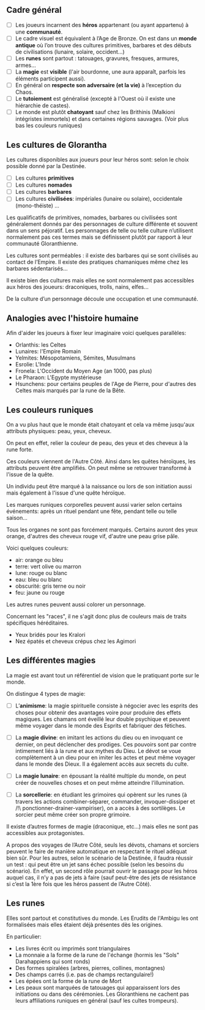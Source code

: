 
## Cadre général 

- [ ] Les joueurs incarnent des **héros** appartenant (ou ayant appartenu) à une **communauté**.
- [ ] Le cadre visuel est équivalent à l’Age de Bronze. On est dans un **monde antique** où l’on trouve des cultures primitives, barbares et des débuts de civilisations (lunaire, solaire, occident…)
- [ ] Les **runes** sont partout : tatouages, gravures, fresques, armures, armes…
- [ ] La **magie** est **visible** (l'air bourdonne, une aura apparaît, parfois les éléments participent aussi).
- [ ] En général on **respecte son adversaire (et la vie)** à l’exception du Chaos. 
- [ ] Le **tutoiement** est généralisé (excepté à l'Ouest où il existe une hiérarchie de castes).
- [ ] Le monde est plutôt **chatoyant** sauf chez les Brithinis (Malkioni intégristes immortels) et dans certaines régions sauvages. (Voir plus bas les couleurs runiques)

## Les cultures de Glorantha

Les cultures disponibles aux joueurs pour leur héros sont: selon le choix possible donné par la Destinée.

- [ ] Les cultures **primitives** 
- [ ] Les cultures **nomades**
- [ ] Les cultures **barbares**
- [ ] Les cultures **civilisées**: impériales (lunaire ou solaire), occidentale (mono-théiste)
 ...

Les qualificatifs de primitives, nomades, barbares ou civilisées sont généralement donnés par des personnages de culture différente et souvent dans un sens péjoratif. Les personnages de telle ou telle culture n’utilisent normalement pas ces termes mais se définissent plutôt par rapport à leur communauté Gloranthienne. 

Les cultures sont perméables : il existe des barbares qui se sont civilisés au contact de l’Empire. Il existe des pratiques chamaniques même chez les barbares sédentarisés… 

Il existe bien des cultures mais elles ne sont normalement pas accessibles aux héros des joueurs: draconiques, trolls, nains, elfes…

De la culture d’un personnage découle une occupation et une communauté. 

## Analogies avec l'histoire humaine

Afin d'aider les joueurs à fixer leur imaginaire voici quelques parallèles: 

* Orlanthis: les Celtes
* Lunaires: l'Empire Romain 
* Yelmites: Mésopotamiens, Sémites, Musulmans
* Esrolie: L'Inde
* Fronela: L'Occident du Moyen Age (an 1000, pas plus)
* Le Pharaon: L'Egypte mystérieuse 
* Hsunchens: pour certains peuples de l'Age de Pierre, pour d'autres des Celtes mais marqués par la rune de la Bête.

## Les couleurs runiques

On a vu plus haut que le monde était chatoyant et cela va même jusqu'aux attributs physiques: peau, yeux, cheveux. 

On peut en effet, relier la couleur de peau, des yeux et des cheveux à la rune forte.  

Ces couleurs viennent de l'Autre Côté. Ainsi dans les quêtes héroïques, les attributs peuvent être amplifiés. On peut même se retrouver transformé à l'issue de la quête. 

Un individu peut être marqué à la naissance ou lors de son initiation aussi mais également à l'issue d'une quête héroïque. 

Les marques runiques corporelles peuvent aussi varier selon certains événements: après un rituel pendant une fête, pendant telle ou telle saison...  

Tous les organes ne sont pas forcément marqués. Certains auront des yeux orange, d'autres des cheveux rouge vif, d'autre une peau grise pâle. 

Voici quelques couleurs:  

* air: orange ou bleu 
* terre: vert olive ou marron  
* lune: rouge ou blanc  
* eau: bleu ou blanc 
* obscurité: gris terne ou noir  
* feu: jaune ou rouge

Les autres runes peuvent aussi colorer un personnage. 

Concernant les "races", il ne s'agit donc plus de couleurs mais de traits spécifiques héréditaires.  
* Yeux bridés pour les Kralori 
* Nez épatés et cheveux crépus chez les Agimori  

## Les différentes magies

La magie est avant tout un référentiel de vision que le pratiquant porte sur le monde. 

On distingue 4 types de magie: 

- [ ] L’**animisme**: la magie spirituelle consiste à négocier avec les esprits des choses pour obtenir des avantages voire pour produire des effets magiques. Les chamans ont éveillé leur double psychique et peuvent même voyager dans le monde des Esprits et fabriquer des fétiches. 

- [ ] La **magie divine**: en imitant les actions du dieu ou en invoquant ce dernier, on peut déclencher des prodiges. Ces pouvoirs sont par contre intimement liés à la rune et aux mythes du Dieu. Le dévot se voue complètement à un dieu pour en imiter les actes et peut même voyager dans le monde des Dieux. Il a également accès aux secrets du culte. 

- [ ] La **magie lunaire**: en épousant la réalité multiple du monde, on peut créer de nouvelles choses et on peut même atteindre l’illumination.

- [ ] La **sorcellerie**: en étudiant les grimoires qui opèrent sur les runes (à travers les actions combiner-séparer, commander, invoquer-dissiper et /!\ ponctionner-drainer-vampiriser), on a accès à des sortilèges. Le sorcier peut même créer son propre grimoire.

Il existe d’autres formes de magie (draconique, etc…) mais elles ne sont pas accessibles aux protagonistes.   

A propos des voyages de l’Autre Côté, seuls les dévots, chamans et sorciers peuvent le faire de manière automatique en respectant le rituel adéquat bien sûr. Pour les autres, selon le scénario de la Destinée, il faudra réussir un test : qui peut être un jet sans échec possible (selon les besoins du scénario). En effet, un second rôle pourrait ouvrir le passage pour les héros auquel cas, il n’y a pas de jets à faire (sauf peut-être des jets de résistance si c’est la 1ère fois que les héros passent de l’Autre Côté). 

## Les runes 

Elles sont partout et constitutives du monde. Les Erudits de l'Ambigu les ont formalisées mais elles étaient déjà présentes dès les origines. 

En particulier: 

* Les livres écrit ou imprimés sont triangulaires 
* La monnaie a la forme de la rune de l'échange (hormis les "Sols" Darahappiens qui sont ronds)
* Des formes spiralées (arbres, pierres, collines, montagnes)
* Des champs carrés (i.e. pas de champs rectangulaire!)
* Les épées ont la forme de la rune de Mort 
* Les peaux sont marquées de tatouages qui apparaissent lors des initiations ou dans des cérémonies. Les Gloranthiens ne cachent pas leurs affiliations runiques en général (sauf les cultes trompeurs). 


